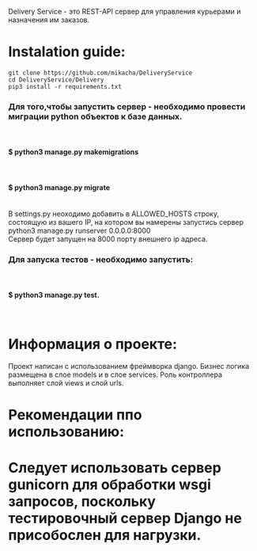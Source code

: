 Delivery Service - это REST-API сервер для управления курьерами и назначения им заказов.
<h1>Instalation guide:</h1>

```git clone https://github.com/mikacha/DeliveryService```<br>
```cd DeliveryService/Delivery```<br>
```pip3 install -r requirements.txt```<br>

<h3>Для того,чтобы запустить сервер - необходимо провести миграции python объектов к базе данных.</h3><br>
<h4>$ python3 manage.py makemigrations</h4><br>
<h4>$ python3 manage.py migrate</h4><br>
В settings.py неоходимо добавить в ALLOWED_HOSTS строку, состоящую из вашего IP, на котором вы намерены запустись сервер
python3 manage.py runserver 0.0.0.0:8000<br>
Сервер будет запущен на 8000 порту внешнего ip адреса.
<h3>Для запуска тестов - необходимо запустить:</h3><br>
	<h4>$ python3 manage.py test.</h4>
	<br>
	
<h1>Информация о проекте:</h1>
Проект написан с использованием фреймворка django. Бизнес логика размещена в слое models и в слое services.
Роль контроллера выполняет слой views и слой urls.
	
<h1>Рекомендации ппо использованию:<h1>
	Следует использовать сервер gunicorn для обработки wsgi запросов, поскольку тестировочный сервер Django не присобослен для нагрузки.
	

